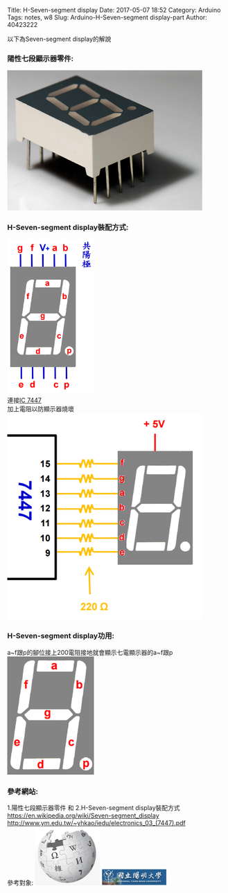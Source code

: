 Title: H-Seven-segment display
Date: 2017-05-07 18:52
Category: Arduino
Tags: notes, w8
Slug: Arduino-H-Seven-segment display-part
Author: 40423222

以下為Seven-segment display的解說

<!-- PELICAN_END_SUMMARY -->

### 陽性七段顯示器零件:<br/>
<img src="./../data/Arduino/H-Seven-segment display/part/Seven-segment display.png" width="450" /><br/>



### H-Seven-segment display裝配方式:<br/>
<img src="./../data/Arduino/H-Seven-segment display/part/install.png" width="200" /><br/>
連接<a href="https://40423222.github.io/2017springcd_hw/blog/Arduino-IC 7447-part.html">IC 7447</a><br/>
加上電阻以防顯示器燒壞<br/>
<img src="./../data/Arduino/H-Seven-segment display/part/install-IC 7447.png" width="450" /><br/>



### H-Seven-segment display功用:
a~f跟p的腳位接上200電阻接地就會顯示七電顯示器的a~f跟p<br/>
<img src="./../data/Arduino/H-Seven-segment display/part/a to f.png" width="200" /><br/>



### 參考網站:<br/>
1.陽性七段顯示器零件 和 2.H-Seven-segment display裝配方式<br/>
<a href="https://en.wikipedia.org/wiki/Seven-segment_display">https://en.wikipedia.org/wiki/Seven-segment_display</a><br/>
<a href="http://www.ym.edu.tw/~yhkao/iedu/electronics_03_(7447).pdf">http://www.ym.edu.tw/~yhkao/iedu/electronics_03_(7447).pdf</a><br/>
參考對象:
<img src="./../data/Arduino/LED/維基百科.png" width="150" />
<img src="./../data/Arduino/IC 7447/國立陽明大學.png" width="150" />